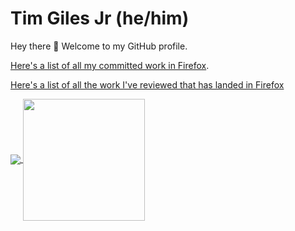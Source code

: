 # Tim Giles Jr (he/him)

Hey there 👋 Welcome to my GitHub profile.

[Here's a list of all my committed work in Firefox](https://github.com/mozilla/gecko-dev/search?o=desc&q=author%3Atgiles&s=committer-date&type=commits).

[Here's a list of all the work I've reviewed that has landed in Firefox](https://github.com/mozilla/gecko-dev/search?o=desc&q=%22tgiles%22&s=committer-date&type=commits)

<a href="https://github.com/anuraghazra/github-readme-stats">
  <img align="center" src="https://github-readme-stats.vercel.app/api?username=TGiles&count_private=true&theme=synthwave&hide_rank=true" />
</a>
<a href="https://github.com/anuraghazra/convoychat">
  <img align="center" height="195" src="https://github-readme-stats.vercel.app/api/top-langs/?username=TGiles&count_private=true&theme=synthwave&layout=compact" />
</a>
